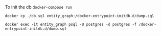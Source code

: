 To init the db 
`docker-compose run`


`docker cp ./db.sql entity_graph:/docker-entrypoint-initdb.d/dump.sql`

`docker exec -it entity_graph psql -U postgres -d postgres -f /docker-entrypoint-initdb.d/dump.sql`
